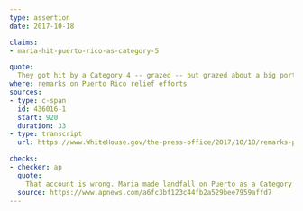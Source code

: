 ```yaml
---
type: assertion
date: 2017-10-18

claims:
- maria-hit-puerto-rico-as-category-5

quote:
  They got hit by a Category 4 -- grazed -- but grazed about a big portion of the island, but it was grazed. The rest of it hit Florida, as you know. But that was bad. But then they got hit dead-center -- if you look at those maps -- by a Category 5. Nobody has ever heard of a five hitting land. Usually by that time it’s dissipated. It hit right through -- and kept to a five -- it hit right through the middle of the island, right through the middle of Puerto Rico. There’s never been anything like that.
where: remarks on Puerto Rico relief efforts
sources:
- type: c-span
  id: 436016-1
  start: 920
  duration: 33
- type: transcript
  url: https://www.WhiteHouse.gov/the-press-office/2017/10/18/remarks-president-trump-meeting-senate-finance-committee

checks:
- checker: ap
  quote:
    That account is wrong. Maria made landfall on Puerto as a Category 4 storm at 6:35 a.m. Wednesday, Sept. 20, with winds of 155 mph (249 kph), just short of the 157 mph (253 kph) of a 5. Nor did it rake across the island as a Category 5. It weakened, and left the island some seven hours later as barely a Category 3.
  source: https://www.apnews.com/a6fc3bf123c44fb2a529bee7959affd7
---
```

